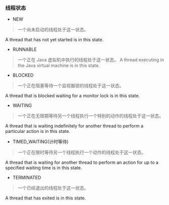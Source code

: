 ### 线程状态
* NEW
> 一个尚未启动的线程处于这一状态。

A thread that has not yet started is in this state.

* RUNNABLE
> 一个正在 Java 虚拟机中执行的线程处于这一状态。
A thread executing in the Java virtual machine is in this state.

* BLOCKED
> 一个正在阻塞等待一个监视器锁的线程处于这一状态。

A thread that is blocked waiting for a monitor lock is in this state.

* WAITING
> 一个正在无限期等待另一个线程执行一个特别的动作的线程处于这一状态。

A thread that is waiting indefinitely for another thread to perform a particular action is in this state.
* TIMED_WAITING(计时等待)
> 一个正在限时等待另一个线程执行一个动作的线程处于这一状态。

A thread that is waiting for another thread to perform an action for up to a specified waiting time is in this state.

* TERMINATED
> 一个已经退出的线程处于这一状态。

A thread that has exited is in this state.

